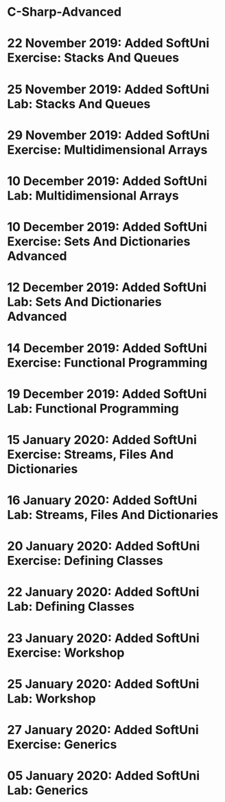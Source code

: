 # C-Sharp-Advanced
# 22 November 2019: Added SoftUni Exercise: Stacks And Queues
# 25 November 2019: Added SoftUni Lab: Stacks And Queues
# 29 November 2019: Added SoftUni Exercise: Multidimensional Arrays
# 10 December 2019: Added SoftUni Lab: Multidimensional Arrays
# 10 December 2019: Added SoftUni Exercise: Sets And Dictionaries Advanced
# 12 December 2019: Added SoftUni Lab: Sets And Dictionaries Advanced
# 14 December 2019: Added SoftUni Exercise: Functional Programming
# 19 December 2019: Added SoftUni Lab: Functional Programming
# 15 January 2020: Added SoftUni Exercise: Streams, Files And Dictionaries
# 16 January 2020: Added SoftUni Lab: Streams, Files And Dictionaries
# 20 January 2020: Added SoftUni Exercise: Defining Classes
# 22 January 2020: Added SoftUni Lab: Defining Classes
# 23 January 2020: Added SoftUni Exercise: Workshop
# 25 January 2020: Added SoftUni Lab: Workshop
# 27 January 2020: Added SoftUni Exercise: Generics
# 05 January 2020: Added SoftUni Lab: Generics
